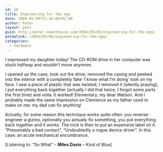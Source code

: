 ```yaml
---
id: 16
title: Engineering for the ego
date: 2004-05-09T21:26:08+02:00
author: Peter
layout: post
guid: http://peter.smoothouse.com/2004/05/09/engineering-for-the-ego/
permalink: /2004/05/09/engineering-for-the-ego/
categories:
  - hardware
---
```

I impressed my daughter today! The CD-ROM drive in her computer was stuck halfway and wouldn&#8217;t move anymore.

I opened up the case, took out the drive, removed the casing and peeked into the interior with a completely fake &#8216;I know what I&#8217;m doing&#8217; look on my face. I saw a piece of plastic that was twisted, I removed it (silently praying), I put everything back together (actually I did that twice, I forgot some parts the first time) and voila: it worked! Elementary, my dear Watson. And I probably made the same impression on Clemence as my father used to make on me: my dad can fix anything!

Actually, for some reason this technique works quite often: you reverse-engineer a gizmo, optionally you actually fix something, you put everything back together and it works. The trick is then to put an expensive label on it: &#8220;Presumably a bad contact&#8221;, &#8220;Undoubtedly a rogue device driver&#8221;. In this case: an acute mechanical encumbrance.

<div>
  [Listening to: &#8220;So What&#8221; &#8211; <b>Miles Davis</b> &#8211; Kind of Blue]
</div>
